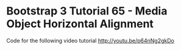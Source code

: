 Bootstrap 3 Tutorial 65 - Media Object Horizontal Alignment
===========================================================

Code for the following video tutorial http://youtu.be/p64nNg2gkDo
